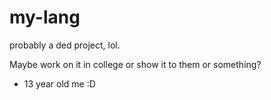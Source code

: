 # my-lang

probably a ded project, lol. 


Maybe work on it in college or show it to them or something?

- 13 year old me :D
